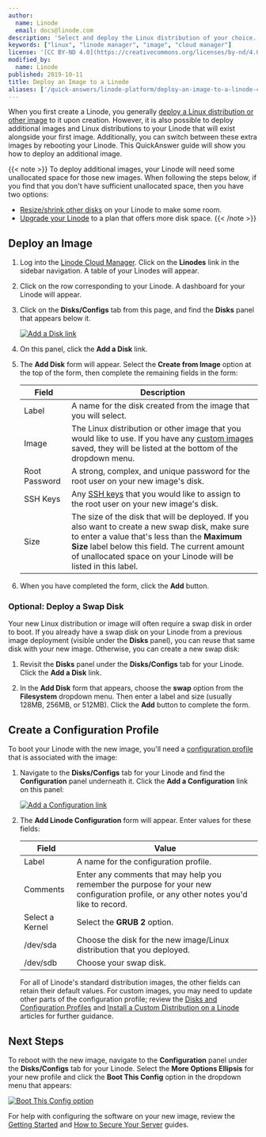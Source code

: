 ```yaml
---
author:
  name: Linode
  email: docs@linode.com
description: 'Select and deploy the Linux distribution of your choice.'
keywords: ["linux", "linode manager", "image", "cloud manager"]
license: '[CC BY-ND 4.0](https://creativecommons.org/licenses/by-nd/4.0)'
modified_by:
  name: Linode
published: 2019-10-11
title: Deploy an Image to a Linode
aliases: ['/quick-answers/linode-platform/deploy-an-image-to-a-linode-classic-manager/']
---
```


When you first create a Linode, you generally [deploy a Linux distribution or other image](/docs/getting-started/#create-a-linode) to it upon creation. However, it is also possible to deploy additional images and Linux distributions to your Linode that will exist alongside your first image. Additionally, you can switch between these extra images by rebooting your Linode. This QuickAnswer guide will show you how to deploy an additional image.

{{< note >}}
To deploy additional images, your Linode will need some unallocated space for those new images. When following the steps below, if you find that you don't have sufficient unallocated space, then you have two options:

- [Resize/shrink other disks](/docs/quick-answers/linode-platform/resize-a-linode-disk/) on your Linode to make some room.
- [Upgrade your Linode](/docs/platform/disk-images/resizing-a-linode/) to a plan that offers more disk space.
{{< /note >}}

## Deploy an Image

1.  Log into the [Linode Cloud Manager](https://cloud.linode.com/). Click on the **Linodes** link in the sidebar navigation. A table of your Linodes will appear.

1.  Click on the row corresponding to your Linode. A dashboard for your Linode will appear.

1.  Click on the **Disks/Configs** tab from this page, and find the **Disks** panel that appears below it.

    [![Add a Disk link](add-a-disk-link.png "Add a Disk link")](add-a-disk-link.png)

1.  On this panel, click the **Add a Disk** link.

1.  The **Add Disk** form will appear. Select the **Create from Image** option at the top of the form, then complete the remaining fields in the form:

    | Field | Description |
    |-------|-------------|
    | Label | A name for the disk created from the image that you will select. |
    | Image | The Linux distribution or other image that you would like to use. If you have any [custom images](/docs/platform/disk-images/linode-images/) saved, they will be listed at the bottom of the dropdown menu. |
    | Root Password | A strong, complex, and unique password for the root user on your new image's disk. |
    | SSH Keys | Any [SSH keys](/docs/security/authentication/use-public-key-authentication-with-ssh/) that you would like to assign to the root user on your new image's disk. |
    | Size | The size of the disk that will be deployed. If you also want to create a new swap disk, make sure to enter a value that's less than the **Maximum Size** label below this field. The current amount of unallocated space on your Linode will be listed in this label. |

1. When you have completed the form, click the **Add** button.

### Optional: Deploy a Swap Disk

Your new Linux distribution or image will often require a swap disk in order to boot. If you already have a swap disk on your Linode from a previous image deployment (visible under the **Disks** panel), you can reuse that same disk with your new image. Otherwise, you can create a new swap disk:

1. Revisit the **Disks** panel under the **Disks/Configs** tab for your Linode. Click the **Add a Disk** link.

1. In the **Add Disk** form that appears, choose the **swap** option from the **Filesystem** dropdown menu. Then enter a label and size (usually 128MB, 256MB, or 512MB). Click the **Add** button to complete the form.

## Create a Configuration Profile

To boot your Linode with the new image, you'll need a [configuration profile](/docs/platform/disk-images/disk-images-and-configuration-profiles/#configuration-profiles) that is associated with the image:

1. Navigate to the **Disks/Configs** tab for your Linode and find the **Configuration** panel underneath it. Click the **Add a Configuration** link on this panel:

    [![Add a Configuration link](add-a-configuration-link.png "Add a Configuration link")](add-a-configuration-link.png)

1. The **Add Linode Configuration** form will appear. Enter values for these fields:

    | Field | Value |
    |-------|-------------|
    | Label | A name for the configuration profile. |
    | Comments | Enter any comments that may help you remember the purpose for your new configuration profile, or any other notes you'd like to record. |
    | Select a Kernel | Select the **GRUB 2** option. |
    | /dev/sda | Choose the disk for the new image/Linux distribution that you deployed. |
    | /dev/sdb | Choose your swap disk. |

    For all of Linode's standard distribution images, the other fields can retain their default values. For custom images, you may need to update other parts of the configuration profile; review the [Disks and Configuration Profiles](/docs/platform/disk-images/disk-images-and-configuration-profiles/#configuration-profiles) and [Install a Custom Distribution on a Linode](/docs/tools-reference/custom-kernels-distros/install-a-custom-distribution-on-a-linode/) articles for further guidance.

## Next Steps

To reboot with the new image, navigate to the **Configuration** panel under the **Disks/Configs** tab for your Linode. Select the **More Options Ellipsis** for your new profile and click the **Boot This Config** option in the dropdown menu that appears:

[![Boot This Config option](boot-this-config-option.png "Boot This Config option")](boot-this-config-option.png)

For help with configuring the software on your new image, review the [Getting Started](/docs/getting-started/) and [How to Secure Your Server](/docs/security/securing-your-server/) guides.
